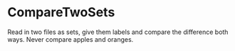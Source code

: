 # CompareTwoSets
Read in two files as sets, give them labels and compare the difference both ways. Never compare apples and oranges.
